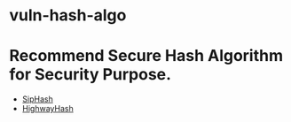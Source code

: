 # vuln-hash-algo

# Recommend Secure Hash Algorithm for Security Purpose.

- [SipHash](https://github.com/veorq/SipHash)
- [HighwayHash](https://github.com/google/highwayhash)

